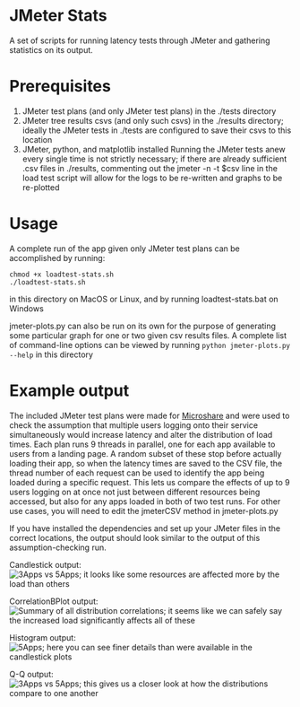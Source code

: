 # JMeter Stats
A set of scripts for running latency tests through JMeter and gathering statistics on its output.

# Prerequisites
1. JMeter test plans (and only JMeter test plans) in the ./tests directory
2. JMeter tree results csvs (and only such csvs) in the ./results directory; ideally the JMeter tests in ./tests are configured to save their csvs to this location
3. JMeter, python, and matplotlib installed
Running the JMeter tests anew every single time is not strictly necessary; if there are already sufficient .csv files in ./results, commenting out the jmeter -n -t $csv line in the load test script will allow for the logs to be re-written and graphs to be re-plotted

# Usage
A complete run of the app given only JMeter test plans can be accomplished by running:
```
chmod +x loadtest-stats.sh
./loadtest-stats.sh
```
in this directory on MacOS or Linux, and by running loadtest-stats.bat on Windows

jmeter-plots.py can also be run on its own for the purpose of generating some particular graph for one or two given csv results files. A complete list of command-line options can be viewed by running
```python jmeter-plots.py --help```
in this directory

# Example output
The included JMeter test plans were made for [Microshare](https://www.microshare.io) and were used to check the assumption that multiple users logging onto their service simultaneously would increase latency and alter the distribution of load times. Each plan runs 9 threads in parallel, one for each app available to users from a landing page. A random subset of these stop before actually loading their app, so when the latency times are saved to the CSV file, the thread number of each request can be used to identify the app being loaded during a specific request. This lets us compare the effects of up to 9 users logging on at once not just between different resources being accessed, but also for any apps loaded in both of two test runs. For other use cases, you will need to edit the jmeterCSV method in jmeter-plots.py

If you have installed the dependencies and set up your JMeter files in the correct locations, the output should look similar to the output of this assumption-checking run.

Candlestick output:
![3Apps vs 5Apps; it looks like some resources are affected more by the load than others](./example-plots/3Apps.csv-vs-5Apps.csv-candlestick-1721680341.0248144.png)

CorrelationBPlot output:
![Summary of all distribution correlations; it seems like we can safely say the increased load significantly affects all of these](./example-plots/Summary-1721682670.5410087.png)

Histogram output:
![5Apps; here you can see finer details than were available in the candlestick plots](./example-plots/5Apps.csv-histogram-1721680452.3993773.png)

Q-Q output:
![3Apps vs 5Apps; this gives us a closer look at how the distributions compare to one another](./example-plots/3Apps.csv-vs-5Apps.csv-Q-Q-1721680343.8003514.png)
